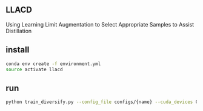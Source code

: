 ## LLACD
Using Learning Limit Augmentation to Select Appropriate Samples to Assist Distillation

## install

```bash
conda env create -f environment.yml
source activate llacd
```
## run

```bash
python train_diversify.py --config_file configs/{name} --cuda_devices 0,1,2,3,4,5,6,7
```